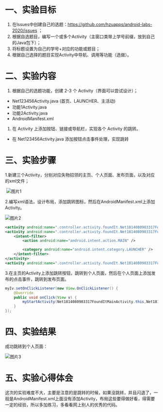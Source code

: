 # 一、实验目标

1. 在Issues中创建自己的选题：https://github.com/hzuapps/android-labs-2020/issues ；
2. 根据自选题目，编写一个或多个Activity（主窗口类带上学号前缀，放到自己的Java包下）；
3. 将标题设置为自己的学号+对应的功能或题目；
4. 根据自己选择的题目实现Activity中导航、调用等功能（选做）。

# 二、实验内容

1. 根据自己的选题功能，创建 2-3 个 Activity（界面可以尝试设计）；

- Net123456Activity.java (首页、LAUNCHER、主活动)
- 功能1Activity.java
- 功能2Activity.java
- AndroidManifest.xml

1. 在 Activity 上添加按钮、链接或导航栏，实现各个 Activity 的跳转。

- 在 Net123456Activity.java 添加按钮点击事件处理，实现跳转

# 三、实验步骤

​	1.新建三个Activity，分别对应失物招领的主页、个人页面、发布页面，以及对应的xml文件；

​	![图片1](https://github.com/jaydjxing/android-labs-2020/blob/master/students/net1814080903317/%E7%9B%AE%E5%BD%95%E7%BB%93%E6%9E%84.jpg?raw=true)



​	2.编写xml语法，设计布局，添加跳转图标，然后在AndroidManifest.xml上添加Activity。

![图片2](https://github.com/jaydjxing/android-labs-2020/blob/master/students/net1814080903317/lab2-1.jpg?raw=true)



```xml
<activity android:name=".controller.activity.foundIt.Net1814080903317FoundItAddActivity" />
<activity android:name=".controller.activity.foundIt.Net1814080903317FoundItMainActivity">
    <intent-filter>
        <action android:name="android.intent.action.MAIN" />

        <category android:name="android.intent.category.LAUNCHER" />
    </intent-filter>
</activity>
<activity android:name=".controller.activity.foundIt.Net1814080903317FoundItMyActivity" />
```

​	3.在主页的Activity上添加跳转按钮，跳转到个人页面，然后在个人页面上添加发布的点击事件，跳转到发布页面。

```java
myIv.setOnClickListener(new View.OnClickListener() {
    @Override
    public void onClick(View v) {
        myStartActivity(Net1814080903317FoundItMainActivity.this,Net1814080903317FoundItMyActivity.class);
    }
});
```

# 四、实验结果

   成功跳转到个人页面：

![图片3](https://github.com/jaydjxing/android-labs-2020/blob/master/students/net1814080903317/lab2-2.jpg?raw=true)

# 五、实验心得体会

这次的实验难度不大，主要是注意的是跳转的时候，如果没跳转，并且闪退了，一般是AndroidManifest.xml上面没有添加Activity，布局这些要得做好看，得需要一定的经验，所以多加练习，多看看网上别人的优秀的代码。